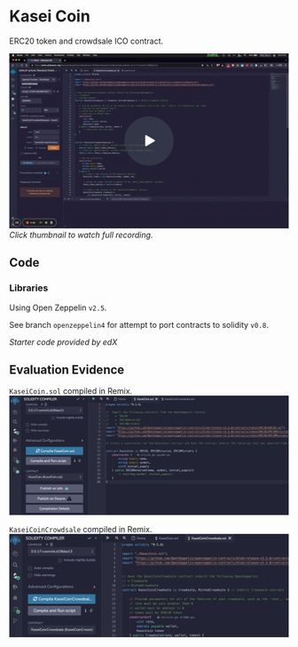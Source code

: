 # Kasei Coin

ERC20 token and crowdsale ICO contract.

[![Recording Thumbnail](./img/evaluation-evidence/remix-thumbnail.gif)](https://www.loom.com/share/a93b011fc23247fc91f5f5509f9cfc33)
*Click thumbnail to watch full recording.*

## Code 

### Libraries

Using Open Zeppelin `v2.5`.

See branch `openzeppelin4` for attempt to port contracts to solidity `v0.8`.

*Starter code provided by edX*

## Evaluation Evidence 

`KaseiCoin.sol` compiled in Remix.
![Coin contract compiled in remix.](./img/evaluation-evidence/01-KaseiCoin_compile.png)

`KaseiCoinCrowdsale` compiled in Remix.
![Crowdsale contract compiled in remix.](./img/evaluation-evidence/02-KaseiCoinCrowdsale_compile.png)


